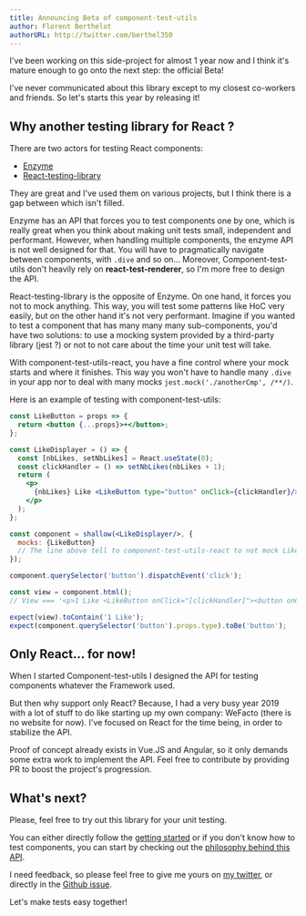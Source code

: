 ```yaml
---
title: Announcing Beta of component-test-utils
author: Florent Berthelot
authorURL: http://twitter.com/berthel350
---
```


I've been working on this side-project for almost 1 year now and I think it's mature enough to go onto the next step: the official Beta!

I've never communicated about this library except to my closest co-workers and friends. So let's starts this year by releasing it!

## Why another testing library for React ?

There are two actors for testing React components:

- [Enzyme](https://airbnb.io/enzyme/)
- [React-testing-library](https://github.com/testing-library/react-testing-library)

They are great and I've used them on various projects, but I think there is a gap between which isn't filled.

Enzyme has an API that forces you to test components one by one, which is really great when you think about making unit tests small, independent and performant. However, when handling multiple components, the enzyme API is not well designed for that. You will have to pragmatically navigate between components, with `.dive` and so on... Moreover, Component-test-utils don't heavily rely on **react-test-renderer**, so I'm more free to design the API.

React-testing-library is the opposite of Enzyme. On one hand, it forces you not to mock anything. This way, you will test some patterns like HoC very easily, but on the other hand it's not very performant. Imagine if you wanted to test a component that has many many many sub-components, you'd have two solutions: to use a mocking system provided by a third-party library (jest ?) or not to not care about the time your unit test will take.

With component-test-utils-react, you have a fine control where your mock starts and where it finishes. This way you won't have to handle many `.dive` in your app nor to deal with many mocks `jest.mock('./anotherCmp', /**/)`.

Here is an example of testing with component-test-utils:

```jsx
const LikeButton = props => {
  return <button {...props}>+</button>;
};

const LikeDisplayer = () => {
  const [nbLikes, setNbLikes] = React.useState(0);
  const clickHandler = () => setNbLikes(nbLikes + 1);
  return (
    <p>
      {nbLikes} Like <LikeButton type="button" onClick={clickHandler}/>
    </p>
  );
};

const component = shallow(<LikeDisplayer/>, {
  mocks: {LikeButton}
  // The line above tell to component-test-utils-react to not mock LikeButton Component
});

component.querySelector('button').dispatchEvent('click');

const view = component.html();
// View === '<p>1 Like <LikeButton onClick="[clickHandler]"><button onClick="[clickHandler]">+</button></LikeButton></p>'

expect(view).toContain('1 Like');
expect(component.querySelector('button').props.type).toBe('button');
```

## Only React... for now!

When I started Component-test-utils I designed the API for testing components whatever the Framework used.

But then why support only React? Because, I had a very busy year 2019 with a lot of stuff to do like starting up my own company: WeFacto (there is no website for now). I've focused on React for the time being, in order to stabilize the API.

Proof of concept already exists in Vue.JS and Angular, so it only demands some extra work to implement the API. Feel free to contribute by providing PR to boost the project's progression.

## What's next?

Please, feel free to try out this library for your unit testing.

You can either directly follow the [getting started](/docs/getting-started) or if you don't know how to test components, you can start by checking out the [philosophy behind this API](/docs/philosophy).

I need feedback, so please feel free to give me yours on [my twitter](http://twitter.com/berthel350), or directly in the [Github issue](https://github.com/FBerthelot/component-test-utils/issues).

Let's make tests easy together!
